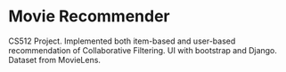 # Movie Recommender
CS512 Project. Implemented both item-based and user-based recommendation of Collaborative Filtering. UI with bootstrap and Django.
Dataset from MovieLens.
